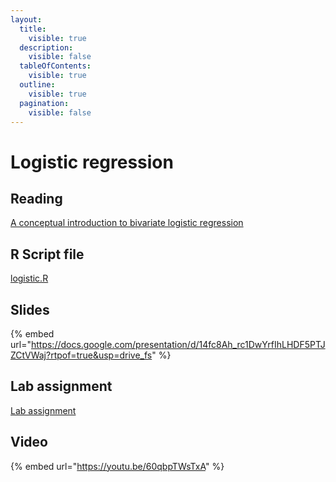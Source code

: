 ```yaml
---
layout:
  title:
    visible: true
  description:
    visible: false
  tableOfContents:
    visible: true
  outline:
    visible: true
  pagination:
    visible: false
---
```


# Logistic regression

## Reading

[A conceptual introduction to bivariate logistic regression](https://drive.google.com/file/d/1-SRjUuwh3\_Ts2d8v03wfZYaIXFxTdUiH/view?usp=sharing)

## R Script file

[logistic.R](https://drive.google.com/open?id=1qC4Rt2CXs6quJEtTtZxkhV27xHXWUJkD\&usp=drive\_fs)

## Slides



{% embed url="https://docs.google.com/presentation/d/14fc8Ah_rc1DwYrfIhLHDF5PTJZCtVWaj?rtpof=true&usp=drive_fs" %}

## Lab assignment

[Lab assignment](https://docs.google.com/document/d/1Mxok-DRnKHmXHFXX1ueXCj2lSwRJfWU8/edit?usp=sharing\&ouid=100179871492576617561\&rtpof=true\&sd=true)

## Video

{% embed url="https://youtu.be/60qbpTWsTxA" %}
